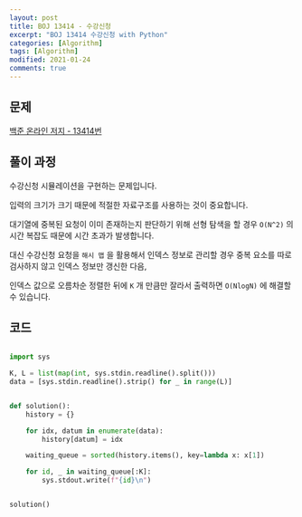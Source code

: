 ```yaml
---
layout: post
title: BOJ 13414 - 수강신청
excerpt: "BOJ 13414 수강신청 with Python"
categories: [Algorithm]
tags: [Algorithm]
modified: 2021-01-24
comments: true
---
```


## 문제

[백준 온라인 저지 - 13414번](https://www.acmicpc.net/problem/13414)

## 풀이 과정

수강신청 시뮬레이션을 구현하는 문제입니다.

입력의 크기가 크기 때문에 적절한 자료구조를 사용하는 것이 중요합니다.

대기열에 중복된 요청이 이미 존재하는지 판단하기 위해 선형 탐색을 할 경우 `O(N^2)` 의 시간 복잡도 때문에 시간 초과가 발생합니다.

대신 수강신청 요청을 `해시 맵` 을 활용해서 인덱스 정보로 관리할 경우 중복 요소를 따로 검사하지 않고 인덱스 정보만 갱신한 다음,

인덱스 값으로 오름차순 정렬한 뒤에 `K` 개 만큼만 잘라서 출력하면 `O(NlogN)` 에 해결할 수 있습니다.

## 코드

```python

import sys

K, L = list(map(int, sys.stdin.readline().split()))
data = [sys.stdin.readline().strip() for _ in range(L)]


def solution():
    history = {}

    for idx, datum in enumerate(data):
        history[datum] = idx

    waiting_queue = sorted(history.items(), key=lambda x: x[1])

    for id, _ in waiting_queue[:K]:
        sys.stdout.write(f"{id}\n")


solution()

```
